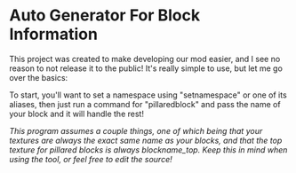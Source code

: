 # Auto Generator For Block Information
This project was created to make developing our mod easier, and I see no reason to not release it to the public! It's really simple to use, but let me go over the basics:

To start, you'll want to set a namespace using "setnamespace" or one of its aliases, then just run a command for "pillaredblock" and pass the name of your block and it will handle the rest!

*This program assumes a couple things, one of which being that your textures are always the exact same name as your blocks, and that the top texture for pillared blocks is always blockname_top. Keep this in mind when using the tool, or feel free to edit the source!* 